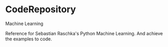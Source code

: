 # CodeRepository
Machine Learning

Reference for Sebastian Raschka's Python Machine Learning. And achieve the examples to code.
